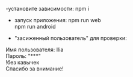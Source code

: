 -установите зависимости:
npm i
<br/>
- запуск приложения:
  npm run web
  <br/>
npm run android

- "засиженный пользователь" для проверки:

Имя пользователя:
Ilia
<br/>
Пароль:
"***" 
<br/>
!без кавычек
<br/>
Спасибо за внимание!
